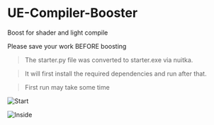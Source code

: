 # UE-Compiler-Booster

Boost for shader and light compile

Please save your work BEFORE boosting


> The starter.py file was converted to starter.exe via nuitka.

>It will first install the required dependencies and run after that.

>First run may take some time


![Start](https://ibb.co/gVGbyNG)

![Inside](https://ibb.co/RG8q3y0)
